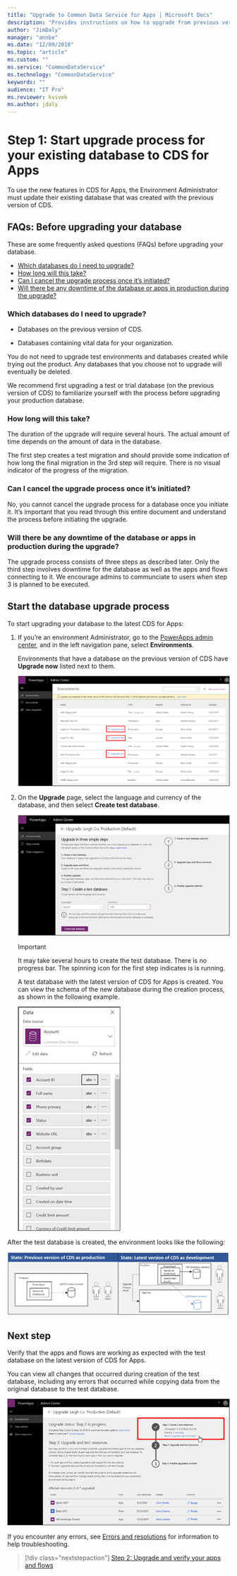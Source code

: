 ```yaml
---
title: "Upgrade to Common Data Service for Apps | Microsoft Docs"
description: "Provides instructions on how to upgrade from previous version of Common Data Service to CDS for Apps"
author: "JimDaly"
manager: "annbe"
ms.date: "12/09/2018"
ms.topic: "article"
ms.custom: ""
ms.service: "CommonDataService"
ms.technology: "CommonDataService"
keywords: ""
audience: "IT Pro"
ms.reviewer: kvivek
ms.author: jdaly
---
```


# Step 1: Start upgrade process for your existing database to CDS for Apps

To use the new features in CDS for Apps, the Environment Administrator must
update their existing database that was created with the previous version of
CDS. 

## FAQs: Before upgrading your database 

These are some frequently asked questions (FAQs) before upgrading your database.

- [Which databases do I need to upgrade?](#which-databases-do-i-need-to-upgrade)
- [How long will this take?](#how-long-will-this-take)
- [Can I cancel the upgrade process once it’s initiated?](#can-i-cancel-the-upgrade-process-once-its-initiated)
- [Will there be any downtime of the database or apps in production during the upgrade?](#will-there-be-any-downtime-of-the-database-or-apps-in-production-during-the-upgrade-process)

### Which databases do I need to upgrade? 

-   Databases on the previous version of CDS. 

-   Databases containing vital data for your organization. 

You do not need to upgrade test environments and databases created while trying
out the product. Any databases that you choose not to upgrade will eventually be
deleted. 

We recommend first upgrading a test or trial database (on the previous version
of CDS) to familiarize yourself with the process before upgrading your
production database. 

### How long will this take?

The duration of the upgrade will require several hours. The actual amount of time depends on the amount of data in the database.

The first step creates a test migration and should provide some indication of how long the final migration in the 3rd step will require. There is no visual indicator of the progress of the migration.


### Can I cancel the upgrade process once it’s initiated? 

No, you cannot cancel the upgrade process for a database once you initiate it.
It’s important that you read through this entire document and understand the
process before initiating the upgrade. 

### Will there be any downtime of the database or apps in production during the upgrade? 

The upgrade process consists of three steps as described later. Only the third
step involves downtime for the database as well as the apps and flows connecting
to it. We encourage admins to communciate to users when step 3 is planned to be executed. 

## Start the database upgrade process

To start upgrading your database to the latest CDS for Apps: 

1.  If you’re an environment Administrator, go to the [PowerApps admin
    center](https://admin.powerapps.com/), and in the left navigation pane,
    select **Environments**. 

    Environments that have a database on the previous version of CDS have **Upgrade now** listed next to them. 

    ![Environments](media/environments.png)

2.  On the **Upgrade** page, select the language and currency of the database,
    and then select **Create test database**.  

    ![Create test database](media/create-test-database.png)

    > [!IMPORTANT]
    > It may take several hours to create the test database. There is no progress bar. The spinning icon for the first step indicates is is running.

    A test database with the latest version of CDS for Apps is created. You can view the schema of the new database during the creation process, as shown in the following example. 

    ![Database schema](media/db-schema.png)

After the test database is created, the environment looks like the following:  

![After database upgrade](media/after-db-upgrade.png)

## Next step

Verify that the apps and flows are working as expected with the test database on
the latest version of CDS for Apps. 

You can view all changes that occurred during creation of the test database, including any errors that occurred while copying data from the original database to the test database.  

![Errors during database upgrade](media/error-db-upgrade.png)

If you encounter any errors, see [Errors and resolutions](errors-resolutions.md) for information to help troubleshooting.

> [!div class="nextstepaction"]
> [Step 2: Upgrade and verify your apps and flows](upgrade-verify-apps-flows.md)
